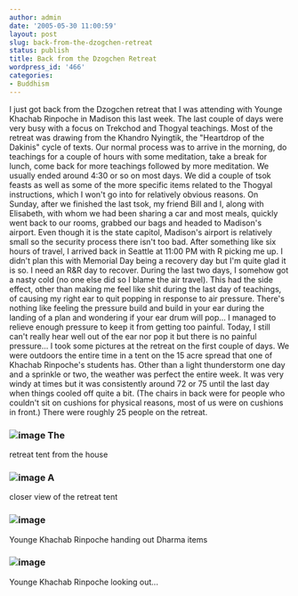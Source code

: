 ```yaml
---
author: admin
date: '2005-05-30 11:00:59'
layout: post
slug: back-from-the-dzogchen-retreat
status: publish
title: Back from the Dzogchen Retreat
wordpress_id: '466'
categories:
- Buddhism
---
```


I just got back from the Dzogchen retreat that I was attending with
Younge Khachab Rinpoche in Madison this last week. The last couple of
days were very busy with a focus on Trekchod and Thogyal teachings. Most
of the retreat was drawing from the Khandro Nyingtik, the "Heartdrop of
the Dakinis" cycle of texts. Our normal process was to arrive in the
morning, do teachings for a couple of hours with some meditation, take a
break for lunch, come back for more teachings followed by more
meditation. We usually ended around 4:30 or so on most days. We did a
couple of tsok feasts as well as some of the more specific items related
to the Thogyal instructions, which I won't go into for relatively
obvious reasons. On Sunday, after we finished the last tsok, my friend
Bill and I, along with Elisabeth, with whom we had been sharing a car
and most meals, quickly went back to our rooms, grabbed our bags and
headed to Madison's airport. Even though it is the state capitol,
Madison's airport is relatively small so the security process there
isn't too bad. After something like six hours of travel, I arrived back
in Seattle at 11:00 PM with R picking me up. I didn't plan this with
Memorial Day being a recovery day but I'm quite glad it is so. I need an
R&R day to recover. During the last two days, I somehow got a nasty cold
(no one else did so I blame the air travel). This had the side effect,
other than making me feel like shit during the last day of teachings, of
causing my right ear to quit popping in response to air pressure.
There's nothing like feeling the pressure build and build in your ear
during the landing of a plan and wondering if your ear drum will pop...
I managed to relieve enough pressure to keep it from getting too
painful. Today, I still can't really hear well out of the ear nor pop it
but there is no painful pressure... I took some pictures at the retreat
on the first couple of days. We were outdoors the entire time in a tent
on the 15 acre spread that one of Khachab Rinpoche's students has. Other
than a light thunderstorm one day and a sprinkle or two, the weather was
perfect the entire week. It was very windy at times but it was
consistently around 72 or 75 until the last day when things cooled off
quite a bit. (The chairs in back were for people who couldn't sit on
cushions for physical reasons, most of us were on cushions in front.)
There were roughly 25 people on the retreat.

### ![image](http://www.arcanology.com/images/retreat-tent-1.jpg) The
retreat tent from the house

### ![image](http://www.arcanology.com/images/retreat-tent-2.jpg) A
closer view of the retreat tent

### ![image](http://www.arcanology.com/images/dzogchen-khachab-1.jpg)
Younge Khachab Rinpoche handing out Dharma items

### ![image](http://www.arcanology.com/images/dzogchen-khachab-3.jpg)
Younge Khachab Rinpoche looking out...
